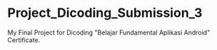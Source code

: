 # Project_Dicoding_Submission_3
My Final Project for Dicoding "Belajar Fundamental Aplikasi Android" Certificate.
